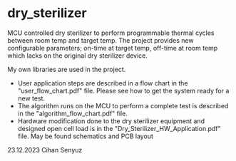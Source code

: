 # dry_sterilizer
MCU controlled dry sterilizer to perform programmable thermal cycles between room temp and target temp. The project provides new configurable parameters; on-time at target temp, off-time at room temp which lacks on the original dry sterilizer device.

My own libraries are used in the project.

- User application steps are described in a flow chart in the "user_flow_chart.pdf" file. Please see how to get the system ready for a new test.
- The algorithm runs on the MCU to perform a complete test is described in the "algorithm_flow_chart.pdf" file.
- Hardware modification done to the dry sterilizer equipment and designed open cell load is in the "Dry_Sterilizer_HW_Application.pdf" file. May be found schematics and PCB layout

23.12.2023
Cihan Senyuz
